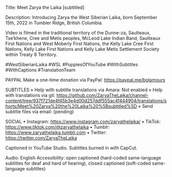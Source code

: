 <!--- template for translations -->
Title: Meet Zarya the Laika [subtitled]

Description: Introducing Zarya the West Siberian Laika, born September 15th, 2022 in Tumbler Ridge, British Columbia.

Video is filmed in the traditional territory of the Dunne-za, Saulteaux, Tse’khene, Cree and Metis peoples, McLeod Lake Indian Band, Saulteaux First Nations and West Moberly First Nations, the Kelly Lake Cree First Nations, Kelly Lake First Nations and Kelly Lake Metis Settlement Society within Treaty 8 Territory.

#WestSiberianLaika #WSL #PuppiesOfYouTube 
#WithSubtitles #WithCaptions #TranslationTeam

PAYPAL
Make a one-time donation via PayPal: https://paypal.me/bglamours

SUBTITLES
» Help with subtitle translations via Amara: Not enabled
» Help with translations via git: https://github.com/ZaryaTheLaika/channel-content/tree/937f721de4f45b3e4d00d257ddf555ac4f444904/translations/shorts/Meet%20Zarya%20the%20Laika%20%5Bsubtitled%5D
» Send subtitle files via email: (pending)

SOCIAL
• Instagram: https://www.instagram.com/zaryathelaika/
• TikTok: https://www.tiktok.com/@zaryathelaika
• Tumblr: https://www.zaryathelaika.tumblr.com
• Twitter: https://twitter.com/ZaryaTheLaika

Captioned in YouTube Studio.
Subtitles burned in with CapCut.

Audio: English
Accessibility: open captioned (hard-coded same-language subtitles for deaf and hard of hearing), closed captioned (soft-coded same-language subtitles)

<!--- URL: https://youtube.com/shorts/wrRQzPvvdho?feature=share -->
